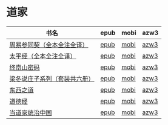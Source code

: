 # 道家

| 书名 | epub | mobi | azw3 |
| --- | --- | --- | --- |
| [周易参同契（全本全注全译）](http://ct.dalanmei.com/f/31084289-571675558-3c6e4d) | [epub](http://ct.dalanmei.com/f/31084289-571675558-3c6e4d) | [mobi](http://ct.dalanmei.com/f/31084289-572116190-0b2421) | [azw3](http://ct.dalanmei.com/f/31084289-572158808-59a15b) |
| [太平经（全本全注全译）](http://ct.dalanmei.com/f/31084289-571546916-354fd0) | [epub](http://ct.dalanmei.com/f/31084289-571546916-354fd0) | [mobi](http://ct.dalanmei.com/f/31084289-571815958-7f8307) | [azw3](http://ct.dalanmei.com/f/31084289-572197956-4cf048) |
| [终南山密码](http://ct.dalanmei.com/f/31084289-571562971-c331b6) | [epub](http://ct.dalanmei.com/f/31084289-571562971-c331b6) | [mobi](http://ct.dalanmei.com/f/31084289-572011353-26779e) | [azw3](http://ct.dalanmei.com/f/31084289-571911128-9c61d5) |
| [梁冬说庄子系列（套装共六册）](http://ct.dalanmei.com/f/31084289-571495824-326ced) | [epub](http://ct.dalanmei.com/f/31084289-571495824-326ced) | [mobi](http://ct.dalanmei.com/f/31084289-571773777-76c73a) | [azw3](http://ct.dalanmei.com/f/31084289-571918692-dc265e) |
| [东西之道](http://ct.dalanmei.com/f/31084289-571548328-ffc7aa) | [epub](http://ct.dalanmei.com/f/31084289-571548328-ffc7aa) | [mobi](http://ct.dalanmei.com/f/31084289-571818851-510272) | [azw3](链接未找到) |
| [道德经](None) | [epub](None) | [mobi](None) | [azw3](None) |
| [当道家统治中国](http://ct.dalanmei.com/f/31084289-571453553-ffd285) | [epub](http://ct.dalanmei.com/f/31084289-571453553-ffd285) | [mobi](http://ct.dalanmei.com/f/31084289-571787207-0bb1ae) | [azw3](http://ct.dalanmei.com/f/31084289-571886699-fc90a0) |
